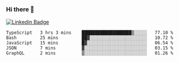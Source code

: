 ### Hi there 👋

[![Linkedin Badge](https://img.shields.io/badge/-Adroaldo%20Pagliari-6633cc?style=flat-square&logo=Linkedin&logoColor=white&link=https://www.linkedin.com/in/adroaldo-pagliari-5856363b/)](https://www.linkedin.com/in/adroaldo-pagliari-5856363b/)

<!--
**adroaldopagliari/adroaldopagliari** is a ✨ _special_ ✨ repository because its `README.md` (this file) appears on your GitHub profile.

Here are some ideas to get you started:

- 🔭 I’m currently working on ...
- 🌱 I’m currently learning ...
- 👯 I’m looking to collaborate on ...
- 🤔 I’m looking for help with ...
- 💬 Ask me about ...
- 📫 How to reach me: ...
- 😄 Pronouns: ...
- ⚡ Fun fact: ...
-->

<!--START_SECTION:waka-->
```text
TypeScript   3 hrs 3 mins    ███████████████████▒░░░░░   77.10 % 
Bash         25 mins         ██▓░░░░░░░░░░░░░░░░░░░░░░   10.72 % 
JavaScript   15 mins         █▓░░░░░░░░░░░░░░░░░░░░░░░   06.54 % 
JSON         7 mins          ▓░░░░░░░░░░░░░░░░░░░░░░░░   03.15 % 
GraphQL      2 mins          ▒░░░░░░░░░░░░░░░░░░░░░░░░   01.26 % 
```
<!--END_SECTION:waka-->
